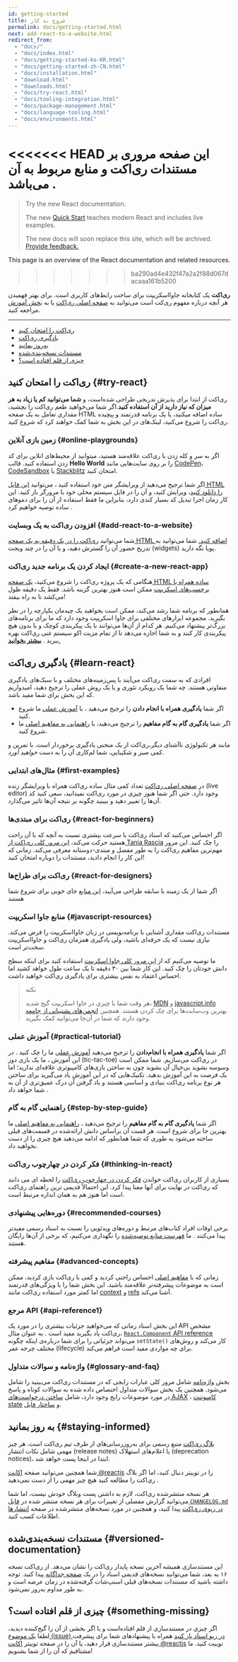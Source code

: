 ```yaml
---
id: getting-started
title: شروع به کار
permalink: docs/getting-started.html
next: add-react-to-a-website.html
redirect_from:
  - "docs/"
  - "docs/index.html"
  - "docs/getting-started-ko-KR.html"
  - "docs/getting-started-zh-CN.html"
  - "docs/installation.html"
  - "download.html"
  - "downloads.html"
  - "docs/try-react.html"
  - "docs/tooling-integration.html"
  - "docs/package-management.html"
  - "docs/language-tooling.html"
  - "docs/environments.html"
---
```


<<<<<<< HEAD
این صفحه مروری بر مستندات ری‌اکت و منابع مربوط به آن می‌باشد .
=======
> Try the new React documentation.
> 
> The new [Quick Start](https://beta.reactjs.org/learn) teaches modern React and includes live examples.
>
> The new docs will soon replace this site, which will be archived. [Provide feedback.](https://github.com/reactjs/reactjs.org/issues/3308)

This page is an overview of the React documentation and related resources.
>>>>>>> ba290ad4e432f47a2a2f88d067dacaaa161b5200

**ری‌‌اکت** یک کتابخانه جاوااسکریپت برای ساخت رابط‌های کاربری است. برای بهتر فهمیدن هر آنچه درباره مفهوم ری‌کت است می‌توانید به   [صفحه اصلی ری‌اکت](/) یا به [ بخش آموزش](/tutorial/tutorial.html) مراجعه کنید.

---

- [ری‌اکت را امتحان کنید](#try-react)
- [یادگیری ری‌اکت](#learn-react)
- [به‌روز بمانید](#staying-informed)
- [مستندات نسخه‌بندی‌شده](#versioned-documentation)
- [چیزی از قلم افتاده است؟](#something-missing)

## ری‌اکت را امتحان کنید {#try-react}

ری‌اکت از ابتدا برای پذیرش تدریجی طراحی شده‌است، و **شما می‌توانید کم یا زیاد به هر میزان که نیاز دارید از آن استفاده کنید**.اگر شما می‌خواهید طعم ری‌اکت را بچشید، مقداری تعامل به یک صفحه HTML ساده اضافه میکنید، یا یک برنامه قدرتمند و پیچیده ری‌اکت را شروع می‌کنید، لینک‌های در این بخش به شما کمک خواهند کرد که شروع کنید.

### زمین بازی آنلاین {#online-playgrounds}

اگر به سر و کله زدن با ری‌اکت علاقه‌مند هستید، میتوانید از محیط‌های انلاین برای کد زدن استفاده کنید. قالب **Hello World** را بر روی سایت‌‌هایی مانند  [CodePen](codepen://hello-world)، [CodeSandbox](https://codesandbox.io/s/new) یا [Stackblitz](https://stackblitz.com/fork/react) امتحان کنید.

اگر شما ترجیح می‌دهید از ویرایشگر متن خود استفاده کنید ، می‌توانید [این فایل HTML را دانلود کنید](https://raw.githubusercontent.com/reactjs/reactjs.org/main/static/html/single-file-example.html)، ویرایش کنید، و آن را در فایل سیستم محلی خود با مرور‌گر باز کنید. این کار زمان اجرا تبدیل کد بسیار کندی دارد، بنابراین ما فقط استفاده از آن را برای دمو‌های ساده توصیه خواهیم کرد .

### افزودن ری‌اکت به یک وبسایت {#add-react-to-a-website}

شما می‌تواتید [ری‌اکت را در یک دقیقه به یک صفحه HTML اضافه کنید.](/docs/add-react-to-a-website.html) شما می‌توانید به تدریج حضور آن را گسترش دهید، و یا آن را در چند ویجت  (widgets) پویا نگه دارید.

### ایجاد کردن یک برنامه جدید ری‌اکت {#create-a-new-react-app}

هنگامی‌ که یک پروژه ری‌اکت را شروع می‌کنید، [یک صفحه HTML ساده همراه با برچسب‌های اسکریپت](/docs/add-react-to-a-website.html) ممکن است هنوز بهترین گزینه باشد. فقط یک دقیقه طول می‌کشد تا به راه بیفتد!

همانطور که برنامه شما رشد می‌کند، ممکن است بخواهید یک چیدمان یکپارچه را در نظر بگیرید. مجموعه ابزار‌های مختلفی برای جاوا اسکریپت وجود دارد که ما برای برنامه‌های بزرگ‌تر پیشنهاد می‌کنیم. هر کدام از آن‌ها می‌توانند با یک پیکربندی کوچک و یا بدون هیچ پیکربندی کار کنند و به شما اجازه می‌دهد تا از تمام مزیت اکو سیستم غنی ری‌اکت بهره ببرید . [**بیشتر بخوانید**.](/docs/create-a-new-react-app.html)

## یادگیری ری‌اکت {#learn-react}

افرادی که به سمت ری‌اکت می‌آیند با پس‌زمینه‌های مختلف و با سبک‌های یادگیری متفاوتی هستند. چه شما یک رویکرد تئوری و یا یک روش عملی را ترجیح ‌دهید، امیدواریم که این بخش برای شما مفید باشد.

* اگر شما **یادگیری همراه با انجام دادن** را ترجیح می‌دهید ، با [آموزش عملی](/tutorial/tutorial.html) ما شروع کنید.
* اگر شما  **یادگیری گام به گام مفاهیم** را ترجیح می‌دهید، با [راهنمایی به مفاهیم اصلی](/docs/hello-world.html) ما شروع کنید.

مانند هر تکنولوژی ناآشنای دیگر،ری‌اکت از یک منحنی یادگیری برخوردار است. با تمرین و کمی صبر و شکیبایی، شما لم‌کاری آن را به دست *خواهید آورد*.

### مثال‌های ابتدایی {#first-examples}

در [صفحه اصلی ری‌اکت](/) تعداد کمی مثال ساده ری‌اکت همراه با ویرایشگر زنده (live editor) وجود دارد. حتی اگر شما هنوز چیزی در مورد ری‌اکت نمیدانید، سعی کنید کد آن‌ها را تغییر دهید و ببینید چگونه بر نتیجه آن‌ها تاثیر می‌گذارد.

### ری‌اکت برای مبتدی‌ها {#react-for-beginners}

اگر احساس می‌کنید که اسناد ری‌اکت با سرعت بیشتری نسبت به آنچه که با آن راحت هستید حرکت می‌کند، [این مرور کلی ری‌اکت از Tania Rascia](https://www.taniarascia.com/getting-started-with-react/) را چک کنید. این مرور مهم‌ترین مفاهیم ری‌اکت را به طور مفصل و مبتدی‌-دوستانه معرفی می‌کند. زمانی که این کار را انجام دادید، مستندات را دوباره امتحان کنید!

### ری‌اکت برای طراح‌ها {#react-for-designers}

اگر شما از یک زمینه با سابقه طراحی می‌آیید، [این منابع](https://reactfordesigners.com/) جای خوبی برای شروع شما هستند

### منابع جاوا‌‌ اسکریپت {#javascript-resources}

مستندات ری‌اکت مقداری آشنایی با برنامه‌نویسی در زبان جاوااسکریپت را فرض می‌کند. نیازی نیست که یک حرفه‌ای باشید، ولی یادگیری همزمان ری‌اکت و جاوااسکریپت سخت‌‌‌تر است.

ما توصیه می‌کنیم که از [این مرور کلی جاوا اسکریپت](https://developer.mozilla.org/en-US/docs/Web/JavaScript/A_re-introduction_to_JavaScript) استفاده کنید برای اینکه سطح دانش خودتان را چک کنید. این کار شما بین ۳۰ دقیقه تا یک ساعت طول خواهد کشید اما احساس اعتماد به نفس بیشتری برای یادگیری ری‌اکت خواهید داشت.

>نکته
>
>هر وقت شما  با چیزی در جاوا اسکریپت گیج شدید، [MDN](https://developer.mozilla.org/en-US/docs/Web/JavaScript) و [javascript.info](https://javascript.info/) بهترین وب‌سایت‌ها یرای چک کردن هستند. همچنین [انجمن‌های پشتیبانی از جامعه](/community/support.html) وجود دارند که شما در آن‌جا می‌توانید کمک بگیرید.

### آموزش عملی {#practical-tutorial}

اگر شما **یادگیری همراه با انجام‌دادن** را ترجیح می‌دهید [آموزش عملی](/tutorial/tutorial.html) ما را چک کنید . در این آموزش ، ما یک بازی دوز (tic-tac-toe) در ری‌اکت می‌سازیم. شما ممکن است وسوسه بشوید بی‌خیال آن بشوید چون به ساختن بازی‌های کامپیوتری علاقه‌ای ندارید؛ اما یک فرصت به این آموزش بدهید. تکنیک‌هایی که در این آموزش یاد می‌گیرید برای ساختن هر نوع برنامه ری‌اکت بنیادی و اساسی هستند و یاد گرفتن آن درک عمیق‌تری از آن به شما خواهد داد .

### راهنمایی گام به گام {#step-by-step-guide}

اگر شما  **یادگیری گام به گام مفاهیم** را ترجیح می‌دهید ،  [راهنمایی به مفاهیم اصلی](/docs/hello-world.html) ما بهترین جا برای شروع است. هر قست آن براساس دانش ارائه‌شده در قسمت‌های قبلی ساخته می‌شود به طوری که شما همانطور که ادامه می‌دهید هیچ چیزی را از دست نخواهید داد.

### فکر کردن در چهارچوب ری‌اکت {#thinking-in-react}

بسیاری از کاربران ری‌اکت خواندن [فکر کردن در چهارچوب ری‌اکت](/docs/thinking-in-react.html) را لحظه ای می دانند که ری‌اکت در نهایت برای آنها معنا پیدا کرد. این احتمالاً قدیمی ترین راهنمای ری‌اکت است اما هنوز هم به همان اندازه مرتبط است.

### دوره‌هایی پیشنهادی {#recommended-courses}

برخی اوقات افراد کتاب‌های مرتبط و دوره‌های ویدئویی را نسبت به اسناد رسمی مفیدتر پیدا می‌کنند . ما  [فهرست منابع توصیه‌شده](/community/courses.html) را نگهداری می‌کنیم، که برخی از آن‌ها رایگان هستند.

### مفاهیم پیشرفته {#advanced-concepts}

زمانی که با  [مفاهیم اصلی](/docs/hello-world.html) احساس راحتی کردید و کمی با ری‌اکت بازی کردید، ممکن است به موضوعات پیشرفته‌تر علاقه‌مند باشید. این بخش شما را با ویژگی‌های قدرتمند اما کمتر مورد استفاده ری‌اکت مانند [context](/docs/context.html) و [refs](/docs/refs-and-the-dom.html) آشنا می‌کند.

###  مرجع API {#api-reference1}

این بخش اسناد زمانی که می‌خواهید جزئیات بیشتری را در مورد یک API مشخص ری‌اکت یاد بگیرید مفید است . به عنوان مثال، [`React.Component` API reference](/docs/react-component.html) می‌تواند جزئیاتی را برای شما درباره‌ی اینکه چگونه `setState()` کار می‌کند و روش‌های مختلف چرخه عمر (lifecycle) برای چه مواردی مفید است فراهم می‌کند.

### واژه‌نامه و سوالات متداول {#glossary-and-faq}

بخش [واژه‌نامه](/docs/glossary.html) شامل مرور کلی عبارات رایجی که در مستندات ری‌اکت می‌بینید را شامل می‌شود. همچنین یک بخش سوالات متداول اختصاص داده شده به سوالات کوتاه و پاسخ در مورد موضوعات رایج وجود دارد، شامل [ساختن درخواست‌های AJAX](/docs/faq-ajax.html) ، [کامپوننت state](/docs/faq-state.html) و [ساختار فایل](/docs/faq-structure.html).

## به روز بمانید {#staying-informed}

[بلاگ ری‌اکت](/blog/) منبع رسمی برای به‌روزرسانی‌های از طرف تیم ری‌اکت است. هر چیز مهمی شامل نکات انتشار (release notes) یا  اعلام‌های استهلاک (deprecation notices)، ابتدا در اینجا پست خواهد شد.

شما همچنین می‌توانید صفحه  [اکانت @reactjs](https://twitter.com/reactjs) را در تويیتر دنبال کنید، اما اگر بلاگ ری‌اکت را مطالعه کنید هیچ چیز مهمی را از دست نمی‌دهید .

هر نسخه منتشرشده ری‌اکت، لازم به داشتن پست وبلاگ خودش نیست، اما شما می‌توانید گزارش مفصلی از تغییرات برای هر نسخه منتشر شده در [فایل `CHANGELOG.md` در رپوی ری‌اکت](https://github.com/facebook/react/blob/main/CHANGELOG.md) پیدا کنید، و همچنین در مورد نسخه‌های منتشرشده در صفحه [انتشارها](https://github.com/facebook/react/releases) اطلاعات کسب کنید.

## مستندات نسخه‌بندی‌شده {#versioned-documentation}

این مستندسازی همیشه آخرین نسخه پایدار ری‌اکت را نشان می‌دهد. از ری‌اکت نسخه ۱۶ به بعد، شما می‌توانید نسخه‌های قدیمی اسناد را در یک  [صفحه جداگانه](/versions) پیدا کنید. توجه داشته باشید که مستندات نسخه‌های قبلی اسنپ‌شات گرفته‌شده در زمان عرضه است و به طور مداوم به‌روز نمی‌شود.

## چیزی از قلم افتاده است؟ {#something-missing}

اگر چیزی در مستندسازی از قلم افتاده‌است و یا اگر بخشی از آن را گیج‌کننده دیدید، لطفا [یک موضوع (issue) در رپو اسناد باز کنید](https://github.com/reactjs/reactjs.org/issues/new) همراه با پیشنهادهای شما برای پیشرفت بیشتر مستند‌سازی قرار دهید، یا آن را در صفحه توییتر  [اکانت @reactjs](https://twitter.com/reactjs) توییت کنید. ما مشتاقیم که آن را از شما بشنویم!
